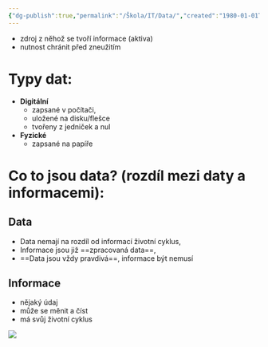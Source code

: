 ```yaml
---
{"dg-publish":true,"permalink":"/Škola/IT/Data/","created":"1980-01-01T00:00:00.000+01:00","updated":"2024-03-18T08:54:43.990+01:00"}
---
```


- zdroj z něhož se tvoří informace (aktiva)
- nutnost chránit před zneužitím
# Typy dat:
- **Digitální** 
	- zapsané v počítači, 
	- uložené na disku/flešce
	- tvořeny z jedniček a nul
- **Fyzické**
	- zapsané na papíře
# Co to jsou data? (rozdíl mezi daty a informacemi):

## Data
- Data nemají na rozdíl od informací životní cyklus,
- Informace jsou již ==zpracovaná data==,
- ==Data jsou vždy pravdivá==, informace být nemusí
## Informace

<div class="transclusion internal-embed is-loaded"><div class="markdown-embed">



- nějaký údaj
- může se měnit a číst
- má svůj životní cyklus

![](https://lh7-us.googleusercontent.com/bcgZZIbPRXZbF-1JFXTrkwxea2T7mc225zTLGI2nYyGbnyLVavdfuYENf9L-luqLNlxjR1UQGkiKIpsc5jACbyrWzGVFx8JzzXWA3UBiLknmbKELl8FifhsxnafYpiVl6YEe_C8Gs7iW4-3Uuh-kQkQ)

</div></div>
